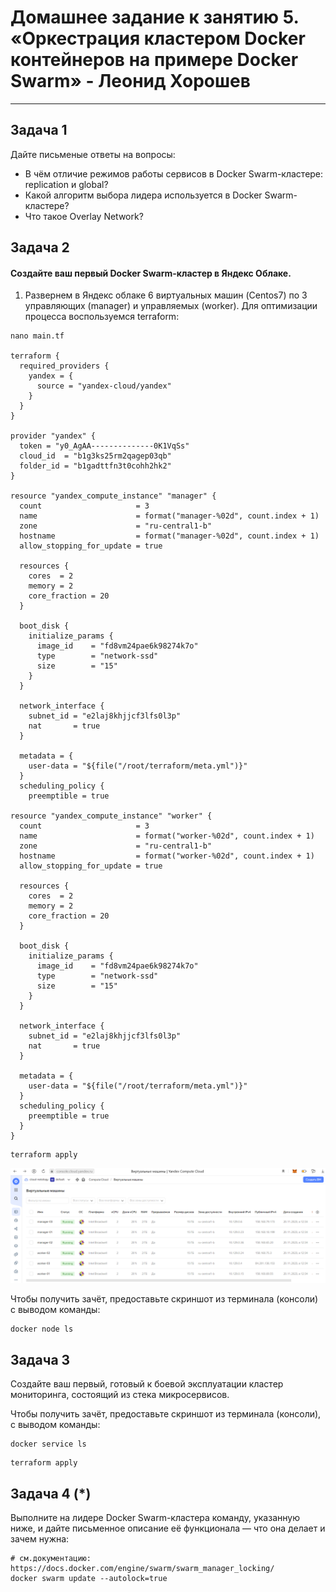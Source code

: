 # Домашнее задание к занятию 5. «Оркестрация кластером Docker контейнеров на примере Docker Swarm» - Леонид Хорошев
---

## Задача 1

Дайте письменые ответы на вопросы:

- В чём отличие режимов работы сервисов в Docker Swarm-кластере: replication и global?
- Какой алгоритм выбора лидера используется в Docker Swarm-кластере?
- Что такое Overlay Network?

## Задача 2

#### Создайте ваш первый Docker Swarm-кластер в Яндекс Облаке.

1. Развернем в Яндекс облаке 6 виртуальных машин (Centos7) по 3 управляющих (manager) и управляемых (worker). Для оптимизации процесса воспользуемся terraform:
```
nano main.tf

terraform {
  required_providers {
    yandex = {
      source = "yandex-cloud/yandex"
    }
  }
}

provider "yandex" {
  token = "y0_AgAA--------------0K1VqSs"
  cloud_id  = "b1g3ks25rm2qagep03qb"
  folder_id = "b1gadttfn3t0cohh2hk2"
}

resource "yandex_compute_instance" "manager" {
  count                     = 3
  name                      = format("manager-%02d", count.index + 1)
  zone                      = "ru-central1-b"
  hostname                  = format("manager-%02d", count.index + 1)
  allow_stopping_for_update = true

  resources {
    cores  = 2
    memory = 2
    core_fraction = 20
  }

  boot_disk {
    initialize_params {
      image_id    = "fd8vm24pae6k98274k7o"
      type        = "network-ssd"
      size        = "15"
    }
  }

  network_interface {
    subnet_id = "e2laj8khjjcf3lfs0l3p"
    nat       = true
  }

  metadata = {
    user-data = "${file("/root/terraform/meta.yml")}"
  }
  scheduling_policy {
    preemptible = true

resource "yandex_compute_instance" "worker" {
  count                     = 3
  name                      = format("worker-%02d", count.index + 1)
  zone                      = "ru-central1-b"
  hostname                  = format("worker-%02d", count.index + 1)
  allow_stopping_for_update = true

  resources {
    cores  = 2
    memory = 2
    core_fraction = 20
  }

  boot_disk {
    initialize_params {
      image_id    = "fd8vm24pae6k98274k7o"
      type        = "network-ssd"
      size        = "15"
    }
  }

  network_interface {
    subnet_id = "e2laj8khjjcf3lfs0l3p"
    nat       = true
  }

  metadata = {
    user-data = "${file("/root/terraform/meta.yml")}"
  }
  scheduling_policy {
    preemptible = true
  }
}
```

```
terraform apply
```
![Alt text](https://github.com/LeonidKhoroshev/virtd-homeworks/blob/main/05-virt-05-docker-swarm/swarm/Swarm1.png)

Чтобы получить зачёт, предоставьте скриншот из терминала (консоли) с выводом команды:
```
docker node ls
```

## Задача 3

Создайте ваш первый, готовый к боевой эксплуатации кластер мониторинга, состоящий из стека микросервисов.

Чтобы получить зачёт, предоставьте скриншот из терминала (консоли), с выводом команды:
```
docker service ls
```

```
terraform apply
```

## Задача 4 (*)

Выполните на лидере Docker Swarm-кластера команду, указанную ниже, и дайте письменное описание её функционала — что она делает и зачем нужна:
```
# см.документацию: https://docs.docker.com/engine/swarm/swarm_manager_locking/
docker swarm update --autolock=true
```


